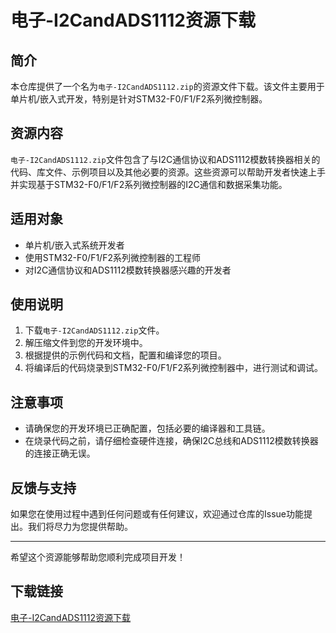 # 电子-I2CandADS1112资源下载

## 简介
本仓库提供了一个名为`电子-I2CandADS1112.zip`的资源文件下载。该文件主要用于单片机/嵌入式开发，特别是针对STM32-F0/F1/F2系列微控制器。

## 资源内容
`电子-I2CandADS1112.zip`文件包含了与I2C通信协议和ADS1112模数转换器相关的代码、库文件、示例项目以及其他必要的资源。这些资源可以帮助开发者快速上手并实现基于STM32-F0/F1/F2系列微控制器的I2C通信和数据采集功能。

## 适用对象
- 单片机/嵌入式系统开发者
- 使用STM32-F0/F1/F2系列微控制器的工程师
- 对I2C通信协议和ADS1112模数转换器感兴趣的开发者

## 使用说明
1. 下载`电子-I2CandADS1112.zip`文件。
2. 解压缩文件到您的开发环境中。
3. 根据提供的示例代码和文档，配置和编译您的项目。
4. 将编译后的代码烧录到STM32-F0/F1/F2系列微控制器中，进行测试和调试。

## 注意事项
- 请确保您的开发环境已正确配置，包括必要的编译器和工具链。
- 在烧录代码之前，请仔细检查硬件连接，确保I2C总线和ADS1112模数转换器的连接正确无误。

## 反馈与支持
如果您在使用过程中遇到任何问题或有任何建议，欢迎通过仓库的Issue功能提出。我们将尽力为您提供帮助。

---

希望这个资源能够帮助您顺利完成项目开发！

## 下载链接

[电子-I2CandADS1112资源下载](https://pan.quark.cn/s/d07e39a84794)